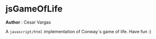 jsGameOfLife
============

<b>Author</b> : Cesar Vargas

A `javascript/html` implementation of Conway\`s game of life. Have fun :)

